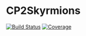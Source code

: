 # CP2Skyrmions

[![Build Status](https://github.com/Hao-Phys/CP2Skyrmions.jl/actions/workflows/CI.yml/badge.svg?branch=main)](https://github.com/Hao-Phys/CP2Skyrmions.jl/actions/workflows/CI.yml?query=branch%3Amain)
[![Coverage](https://codecov.io/gh/Hao-Phys/CP2Skyrmions.jl/branch/main/graph/badge.svg)](https://codecov.io/gh/Hao-Phys/CP2Skyrmions.jl)
